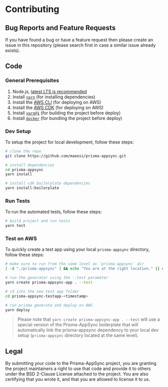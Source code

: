 # Contributing

## Bug Reports and Feature Requests

If you have found a bug or have a feature request then please create an issue in this repository (please search first in case a similar issue already exists).

## Code

### General Prerequisites

1. Node.js, [latest LTS is recommended](https://nodejs.org/en/about/releases/)
2. Install [`yarn`](https://yarn.js.org/) (for installing dependencies)
3. Install the [AWS CLI](https://docs.aws.amazon.com/cli/latest/userguide/cli-chap-install.html) (for deploying on AWS)
4. Install the [AWS CDK](https://github.com/aws/aws-cdk) (for deploying on AWS)
5. Install [`yarn@1`](https://classic.yarnpkg.com/en/docs/install/) (for building the project before deploy)
6. Install [`docker`](https://www.docker.com/products/docker-desktop) (for bundling the project before deploy)

### Dev Setup

To setup the project for local development, follow these steps:

```bash
# clone the repo
git clone https://github.com/maoosi/prisma-appsync.git

# install dependencies
cd prisma-appsync
yarn install

# install cdk boilerplate dependencies
yarn install:boilerplate
```

### Run Tests

To run the automated tests, follow these steps:

```bash
# build project and run tests
yarn test
```

### Test on AWS

To quickly create a test app using your local `prisma-appsync` directory, follow these steps:

```bash
# make sure to run from the same level as `prisma-appsync` dir
[ -d "./prisma-appsync" ] && echo "You are at the right location." || echo "Wrong location. Make sure to be at the same level as prisma-appsync dir."

# run the generator using the --test parameter
yarn create prisma-appsync-app . --test

# cd into the new test app folder
cd prisma-appsync-testapp-<timestamp>

# run prisma generate and deploy on AWS
yarn deploy
```

> Please note that `yarn create prisma-appsync-app . --test` will use a special version of the Prisma-AppSync boilerplate that will automatically link the prisma-appsync dependency to your local dev setup (`prisma-appsync` directory located at the same level).

## Legal

By submitting your code to the Prisma-AppSync project, you are granting the project maintainers a right to use that code and provide it to others under the BSD 2-Clause License attached to the project. You are also certifying that you wrote it, and that you are allowed to license it to us.
